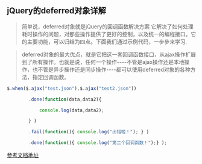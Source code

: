## jQuery的deferred对象详解
> 简单说，deferred对象就是jQuery的回调函数解决方案 它解决了如何处理耗时操作的问题，对那些操作提供了更好的控制，以及统一的编程接口。它的主要功能，可以归结为四点。下面我们通过示例代码，一步步来学习.

> deferred对象的最大优点，就是它把这一套回调函数接口，从ajax操作扩展到了所有操作。也就是说，任何一个操作----不管是ajax操作还是本地操作，也不管是异步操作还是同步操作----都可以使用deferred对象的各种方法，指定回调函数。

```javascript
$.when($.ajax("test.json"),$.ajax("test2.json"))

        .done(function(data,data2){

            console.log(data,data2);

        } )

        .fail(function(){ console.log("出错啦！"); } )

        .done(function(){ console.log("第二个回调函数！");} );

```
[参考文档地址](http://www.ruanyifeng.com/blog/2011/08/a_detailed_explanation_of_jquery_deferred_object.html)

